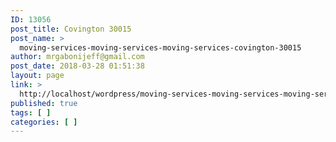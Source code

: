 ```yaml
---
ID: 13056
post_title: Covington 30015
post_name: >
  moving-services-moving-services-moving-services-covington-30015
author: mrgabonijeff@gmail.com
post_date: 2018-03-28 01:51:38
layout: page
link: >
  http://localhost/wordpress/moving-services-moving-services-moving-services-covington-30015/
published: true
tags: [ ]
categories: [ ]
---
```

